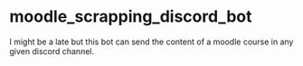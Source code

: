 # moodle_scrapping_discord_bot
I might be a late but this bot can send the content of a moodle course in any given discord channel.
